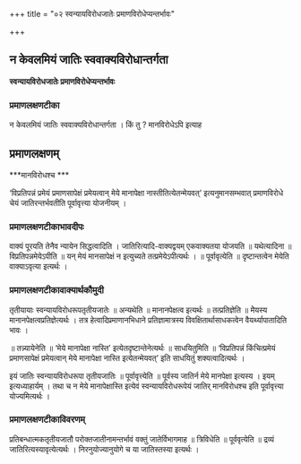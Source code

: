 +++
title = "०२ स्वन्यायविरोधजातेः प्रमाणविरोधेप्यन्तर्भावः"

+++


## न केवलमियं जातिः स्ववाक्यविरोधान्तर्गता

**स्वन्यायविरोधजातेः प्रमाणविरोधेप्यन्तर्भावः** 

### **प्रमाणलक्षणटीका**

न केवलमियं जातिः स्ववाक्यविरोधान्तर्गता । किं तु ? मानविरोधेऽपि इत्याह

## प्रमाणलक्षणम्

***मानविरोधश्च ***

‘विप्रतिपन्नं प्रमेयं प्रमाणसापेक्षं प्रमेयत्वान् मेये मानापेक्षा नास्तीतित्येतन्मेयवत्’ इत्यनुमानसम्भवात् प्रमाणविरोधे चेयं जातिरन्तर्भवतीति पूर्वावृत्त्या योजनीयम् ।

### **प्रमाणलक्षणटीकाभावदीपः**

वाक्यं पूरयति तेनैव न्यायेन सिद्धत्वादिति । जातिरित्यादि-वाक्यद्वयम् एकवाक्यतया योजयति ॥ यथेत्यादिना ॥ विप्रतिपन्नमेयेऽपीति ॥ यन् मेयं मानसापेक्षं न इत्युच्यते तत्प्रमेयेऽपीत्यर्थः । ॥ पूर्वावृत्येति ॥ दृष्टान्तत्वेन मेयेति वाक्याऽवृत्या इत्यर्थः ।

### **प्रमाणलक्षणटीकावाक्यार्थकौमुदी**

तृतीयायाः स्वन्यायविरोधरूपतृतीयजातेः ॥ अन्यथेति ॥ मानानपेक्षत्व इत्यर्थः ॥ तत्प्रतिज्ञेति ॥ मेेयस्य मानानपेक्षत्वप्रतिज्ञेत्यर्थः । तत्र हेत्वादिप्रमाणानभिधाने प्रतिज्ञामात्रस्य विवक्षितार्थासाधकत्वेन वैयर्थ्यापातादिति भावः ।

॥ तन्न्यायेनेति ॥ ‘मेये मानापेक्षा नास्ति’ इत्येतदृष्टान्तेनेत्यर्थः ॥ साधयितुमिति ॥ ‘विप्रतिपन्नं किंचित्प्रमेयं प्रमाणसापेक्षं प्रमेयत्वान् मेये मानापेक्षा नास्ति इत्येतन्मेयवत्’ इति साधयितुं शक्यत्वादित्यर्थः ।

इयं जातिः स्वन्यायविरोधरूपा तृतीयजातिः ॥ पूर्वावृत्त्येति ॥ पूर्वस्य जातिर्न मेये मानपेक्षा इत्यस्य । इयम् इत्यध्याहार्यम् । तथा च न मेये मानापेक्षास्ति इत्येवं स्वन्यायविरोधरूपेयं जातिर् मानविरोधश्च इति पूर्वावृत्त्या योज्यमित्यर्थः ।

### **प्रमाणलक्षणटीकाविवरणम्**

प्रतिबन्धात्मकतृतीयजातौ परोक्तजातीनामन्तर्भावं वक्तुं जातेर्विभागमाह ॥ त्रिविधेति ॥ पूर्ववृत्येति ॥ द्रव्यं जातिरित्यस्यावृत्येत्यर्थः । निरनुयोज्यानुयोगे च या जातिस्तस्या इत्यर्थः ।

